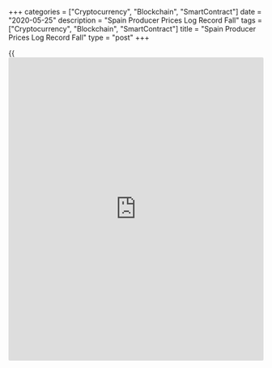 +++
categories = ["Cryptocurrency", "Blockchain", "SmartContract"]
date = "2020-05-25"
description = "Spain Producer Prices Log Record Fall"
tags = ["Cryptocurrency", "Blockchain", "SmartContract"]
title = "Spain Producer Prices Log Record Fall"
type = "post"
+++

{{<iframe id="large-banner" src="https://www.bounty.group/#slide=26.0" width="100%" height="600" scrolling="no" style="border: 0px solid rgb(216, 221, 230); border-radius: 3px;">}}

Spain's producer prices declined at the fastest pace on record in May,
driven by a slump in energy prices, preliminary figures from the
statistical office INE showed on Monday.  
  
The producer price index dropped 8.4 percent year-on-year following a
4.9 percent decline in March. The latest fall was the biggest since the
series began in 1975, the statistical office said.  
  
Producer prices in the energy sector plummeted 24.6 percent annually,
which was also a record. The decline in prices of oil refining, and
electric power production and distribution was the main reason for the
slump.

Price for intermediate goods dropped 3.4 percent, which was the biggest
fall since November 2009, and those for non-durable consumer goods
decreased 1.8 percent.

Meanwhile, prices in consumer goods and capital goods production grew
1.7 percent and 0.7 percent, respectively. Prices for durable consumer
goods production grew 1.5 percent.

Excluding energy, producer prices fell 0.6 percent year-on-year, which
was the worst fall since August 2016.  
  
Compared to the previous month, producer prices decreased 3 percent,
same as in March. That was the worst fall since January 2016.

For comments and feedback [contact](https://www.playgroundfx.com/contact/): editorial@rtt[news](https://www.letsplayfx.com/blog/forex-news-website/).com

[Economic News][1]

 **What parts of the world are seeing the best (and worst) economic
performances lately? Click[here][2] to check out our [Econ Scorecard][2]
and find out! See up-to-the-moment [ranking](https://www.playgroundfx.com/blog/crypto-exchange-ranking/)s for the best and worst
performers in [GDP][3], [unemployment rate][4], [inflation][5] and much
more.**

   1. www.rtt[news](https://www.letsplayfx.com/blog/forex-news-website/).com/Content/EconomicNews.aspx
   2. www.rtt[news](https://www.letsplayfx.com/blog/forex-news-website/).com/economic-scorecard/world-rank/PPI/highest-performance.aspx
   3. www.rtt[news](https://www.letsplayfx.com/blog/forex-news-website/).com/economic-scorecard/world-rank/GDP/highest-performance.aspx
   4. www.rtt[news](https://www.letsplayfx.com/blog/forex-news-website/).com/economic-scorecard/world-rank/unemployment-rate/lowest-performance.aspx
   5. www.rtt[news](https://www.letsplayfx.com/blog/forex-news-website/).com/economic-scorecard/world-rank/CPI/highest-performance.aspx